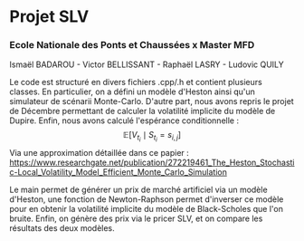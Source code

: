 <h1> Projet SLV </h1>
  
  <h3> Ecole Nationale des Ponts et Chaussées x Master MFD </h3>
  
  Ismaël BADAROU - Victor BELLISSANT - Raphaël LASRY - Ludovic QUILY
  
  Le code est structuré en divers fichiers .cpp/.h et contient plusieurs classes. En particulier, on a défini un modèle d'Heston ainsi qu'un simulateur de scénarii Monte-Carlo. D'autre part, nous avons repris le projet de Décembre permettant de calculer la volatilité implicite du modèle de Dupire. Enfin, nous avons calculé l'espérance conditionnelle :
  $$ \mathbb{E}\left[V_{t_i} \mid S_{t_i} = s_{i,j} \right] $$
  Via une approximation détaillée dans ce papier : https://www.researchgate.net/publication/272219461_The_Heston_Stochastic-Local_Volatility_Model_Efficient_Monte_Carlo_Simulation
  
  Le main permet de générer un prix de marché artificiel via un modèle d'Heston, une fonction de Newton-Raphson permet d'inverser ce modèle pour en obtenir la volatilité implicite du modèle de Black-Scholes que l'on bruite. Enfin, on génère des prix via le pricer SLV, et on compare les résultats des deux modèles.
